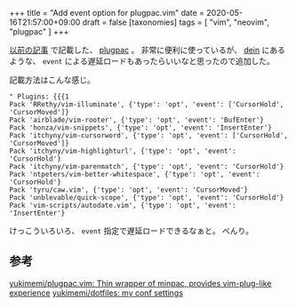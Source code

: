+++
title = "Add event option for plugpac.vim"
date = 2020-05-16T21:57:00+09:00
draft = false
[taxonomies]
tags = [ "vim", "neovim", "plugpac" ]
+++

[以前の記事](https://yukimemi.netlify.app/add-lazyall-option-for-plugpac-vim/) で記載した、 [plugpac](https://github.com/yukimemi/plugpac.vim) 。
非常に便利に使っているが、 [dein](https://github.com/Shougo/dein.vim) にあるような、 `event` による遅延ロードもあったらいいなと思ったので追加した。

<!-- more -->

記載方法はこんな感じ。

```vim
" Plugins: {{{1
Pack 'RRethy/vim-illuminate', {'type': 'opt', 'event': ['CursorHold', 'CursorMoved']}
Pack 'airblade/vim-rooter', {'type': 'opt', 'event': 'BufEnter'}
Pack 'honza/vim-snippets', {'type': 'opt', 'event': 'InsertEnter'}
Pack 'itchyny/vim-cursorword', {'type': 'opt', 'event': ['CursorHold', 'CursorMoved']}
Pack 'itchyny/vim-highlighturl', {'type': 'opt', 'event': 'CursorHold'}
Pack 'itchyny/vim-parenmatch', {'type': 'opt', 'event': 'CursorHold'}
Pack 'ntpeters/vim-better-whitespace', {'type': 'opt', 'event': 'CursorHold'}
Pack 'tyru/caw.vim', {'type': 'opt', 'event': 'CursorMoved'}
Pack 'unblevable/quick-scope', {'type': 'opt', 'event': 'CursorHold'}
Pack 'vim-scripts/autodate.vim', {'type': 'opt', 'event': 'InsertEnter'}
```

けっこういろいろ、 `event` 指定で遅延ロードできるなぁと。
べんり。

## 参考

[yukimemi/plugpac.vim: Thin wrapper of minpac, provides vim-plug-like experience](https://github.com/yukimemi/plugpac.vim)
[yukimemi/dotfiles: my conf settings](https://github.com/yukimemi/dotfiles)

